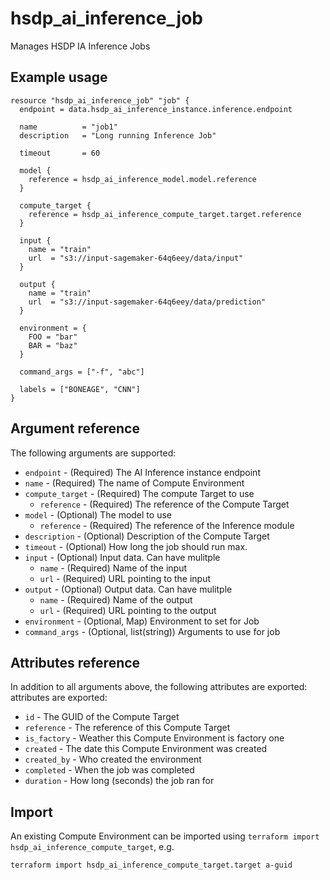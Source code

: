 # hsdp_ai_inference_job

Manages HSDP IA Inference Jobs

## Example usage

```hcl
resource "hsdp_ai_inference_job" "job" {
  endpoint = data.hsdp_ai_inference_instance.inference.endpoint
  
  name          = "job1"
  description   = "Long running Inference Job"
  
  timeout       = 60
  
  model {
    reference = hsdp_ai_inference_model.model.reference
  }
  
  compute_target {
    reference = hsdp_ai_inference_compute_target.target.reference
  }
  
  input {
    name = "train"
    url  = "s3://input-sagemaker-64q6eey/data/input"
  }
  
  output {
    name = "train"
    url  = "s3://input-sagemaker-64q6eey/data/prediction"
  }
  
  environment = {
    FOO = "bar"
    BAR = "baz"
  }

  command_args = ["-f", "abc"]
  
  labels = ["BONEAGE", "CNN"]
}
```

## Argument reference
The following arguments are supported:

* `endpoint` - (Required) The AI Inference instance endpoint
* `name` - (Required) The name of Compute Environment
* `compute_target` - (Required) The compute Target to use
  * `reference` - (Required) The reference of the Compute Target 
* `model` - (Optional) The model to use
  * `reference` - (Required) The reference of the Inference module 
* `description` - (Optional) Description of the Compute Target
* `timeout` - (Optional) How long the job should run max.
* `input` - (Optional) Input data. Can have mulitple
  * `name` - (Required) Name of the input
  * `url` - (Required) URL pointing to the input
* `output` - (Optional) Output data. Can have mulitple
    * `name` - (Required) Name of the output
    * `url` - (Required) URL pointing to the output
* `environment` - (Optional, Map) Environment to set for Job
* `command_args` - (Optional, list(string)) Arguments to use for job

## Attributes reference
In addition to all arguments above, the following attributes are exported:
attributes are exported:

* `id` - The GUID of the Compute Target
* `reference` - The reference of this Compute Target
* `is_factory` - Weather this Compute Environment is factory one
* `created` - The date this Compute Environment was created
* `created_by` - Who created the environment
* `completed` - When the job was completed
* `duration` - How long (seconds) the job ran for

## Import

An existing Compute Environment can be imported using `terraform import hsdp_ai_inference_compute_target`, e.g.

```bash
terraform import hsdp_ai_inference_compute_target.target a-guid



